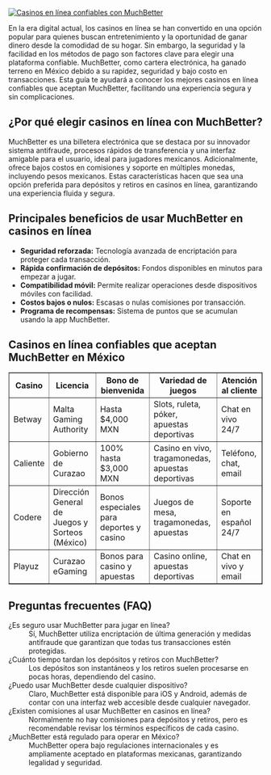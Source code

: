 [![Casinos en línea confiables con MuchBetter](https://123-caf.pages.dev/gitsignup.png)](https://vrmoo.ru/Bt82HjjY)

<div>   <p>En la era digital actual, los casinos en línea se han convertido en una opción popular para quienes buscan entretenimiento y la oportunidad de ganar dinero desde la comodidad de su hogar. Sin embargo, la seguridad y la facilidad en los métodos de pago son factores clave para elegir una plataforma confiable. MuchBetter, como cartera electrónica, ha ganado terreno en México debido a su rapidez, seguridad y bajo costo en transacciones. Esta guía te ayudará a conocer los mejores casinos en línea confiables que aceptan MuchBetter, facilitando una experiencia segura y sin complicaciones.</p>    <h2>¿Por qué elegir casinos en línea con MuchBetter?</h2>   <p>MuchBetter es una billetera electrónica que se destaca por su innovador sistema antifraude, procesos rápidos de transferencia y una interfaz amigable para el usuario, ideal para jugadores mexicanos. Adicionalmente, ofrece bajos costos en comisiones y soporte en múltiples monedas, incluyendo pesos mexicanos. Estas características hacen que sea una opción preferida para depósitos y retiros en casinos en línea, garantizando una experiencia fluida y segura.</p>    <h2>Principales beneficios de usar MuchBetter en casinos en línea</h2>   <ul>   <li><strong>Seguridad reforzada:</strong> Tecnología avanzada de encriptación para proteger cada transacción.</li>   <li><strong>Rápida confirmación de depósitos:</strong> Fondos disponibles en minutos para empezar a jugar.</li>   <li><strong>Compatibilidad móvil:</strong> Permite realizar operaciones desde dispositivos móviles con facilidad.</li>   <li><strong>Costos bajos o nulos:</strong> Escasas o nulas comisiones por transacción.</li>   <li><strong>Programa de recompensas:</strong> Sistema de puntos que se acumulan usando la app MuchBetter.</li>   </ul>    <h2>Casinos en línea confiables que aceptan MuchBetter en México</h2>   <table border="1" cellpadding="5" cellspacing="0">   <thead>   <tr>   <th>Casino</th>   <th>Licencia</th>   <th>Bono de bienvenida</th>   <th>Variedad de juegos</th>   <th>Atención al cliente</th>   </tr>   </thead>   <tbody>   <tr>   <td>Betway</td>   <td>Malta Gaming Authority</td>   <td>Hasta $4,000 MXN</td>   <td>Slots, ruleta, póker, apuestas deportivas</td>   <td>Chat en vivo 24/7</td>   </tr>   <tr>   <td>Caliente</td>   <td>Gobierno de Curazao</td>   <td>100% hasta $3,000 MXN</td>   <td>Casino en vivo, tragamonedas, apuestas deportivas</td>   <td>Teléfono, chat, email</td>   </tr>   <tr>   <td>Codere</td>   <td>Dirección General de Juegos y Sorteos (México)</td>   <td>Bonos especiales para deportes y casino</td>   <td>Juegos de mesa, tragamonedas, apuestas</td>   <td>Soporte en español 24/7</td>   </tr>   <tr>   <td>Playuz</td>   <td>Curazao eGaming</td>   <td>Bonos para casino y apuestas</td>   <td>Casino online, apuestas deportivas</td>   <td>Chat en vivo y email</td>   </tr>   </tbody>   </table>    <h2>Preguntas frecuentes (FAQ)</h2>   <dl>     <dt>¿Es seguro usar MuchBetter para jugar en línea?</dt>     <dd>Sí, MuchBetter utiliza encriptación de última generación y medidas antifraude que garantizan que todas tus transacciones estén protegidas.</dd>      <dt>¿Cuánto tiempo tardan los depósitos y retiros con MuchBetter?</dt>     <dd>Los depósitos son instantáneos y los retiros suelen procesarse en pocas horas, dependiendo del casino.</dd>      <dt>¿Puedo usar MuchBetter desde cualquier dispositivo?</dt>     <dd>Claro, MuchBetter está disponible para iOS y Android, además de contar con una interfaz web accesible desde cualquier navegador.</dd>      <dt>¿Existen comisiones al usar MuchBetter en casinos en línea?</dt>     <dd>Normalmente no hay comisiones para depósitos y retiros, pero es recomendable revisar los términos específicos de cada casino.</dd>      <dt>¿MuchBetter está regulado para operar en México?</dt>     <dd>MuchBetter opera bajo regulaciones internacionales y es ampliamente aceptado en plataformas mexicanas, garantizando legalidad y seguridad.</dd>   </dl>   </div>